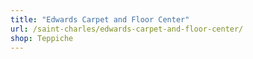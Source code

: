 ```yaml
---
title: "Edwards Carpet and Floor Center"
url: /saint-charles/edwards-carpet-and-floor-center/
shop: Teppiche
---
```

